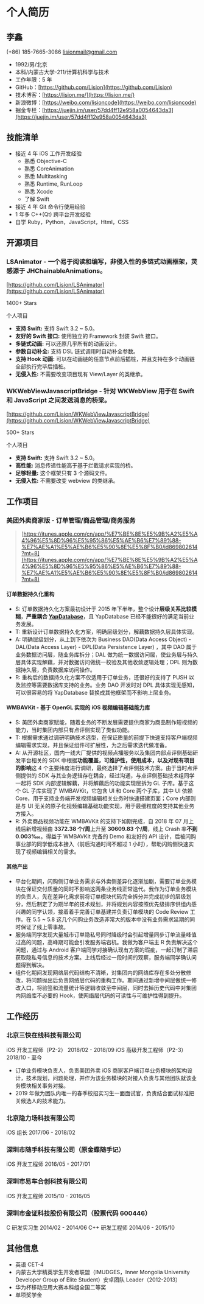 # 个人简历

## 李鑫

(+86) 185-7665-3086  lisionmail@gmail.com

- 1992/男/北京
- 本科/内蒙古大学-211/计算机科学与技术
- 工作年限：5 年
- GitHub：[https://github.com/Lision](https://github.com/Lision)
- 技术博客：[https://lision.me/](https://lision.me/)
- 新浪微博：[https://weibo.com/lisioncode](https://weibo.com/lisioncode)
- 掘金专栏：[https://juejin.im/user/57dd4ff12e958a0054643da3](https://juejin.im/user/57dd4ff12e958a0054643da3)

## 技能清单

- 接近 4 年 iOS 工作开发经验
	- 熟悉 Objective-C
	- 熟悉 CoreAnimation
	- 熟悉 Multitasking
	- 熟悉 Runtime, RunLoop
	- 熟悉 Xcode
	- 了解 Swift
- 接近 4 年 Git 命令行使用经验
- 1 年多 C++(Qt) 跨平台开发经验
- 自学 Ruby，Python，JavaScript，Html，CSS

## 开源项目

### LSAnimator - 一个易于阅读和编写，非侵入性的多链式动画框架，灵感源于 JHChainableAnimations。

[https://github.com/Lision/LSAnimator](https://github.com/Lision/LSAnimator)

1400+ Stars

个人项目

- **支持 Swift:** 支持 Swift 3.2 ~ 5.0。
- **友好的 Swift 接口:** 使用独立的 Framework 封装 Swift 接口。
- **多链式动画:** 可以还原几乎所有的动画设计。
- **参数自动补全:** 支持 DSL 链式调用时自动补全参数。
- **支持 Hook 动画:** 可以在动画链的任意节点前后插桩，并且支持在多个动画链全部执行完毕后插桩。
- **无侵入性:** 不需要改变项目现有 View/Layer 的类继承。

### WKWebViewJavascriptBridge - 针对 WKWebView 用于在 Swift 和 JavaScript 之间发送消息的桥梁。

[https://github.com/Lision/WKWebViewJavascriptBridge](https://github.com/Lision/WKWebViewJavascriptBridge)

500+ Stars

个人项目

- **支持 Swift:** 支持 Swift 3.2 ~ 5.0。
- **高性能:** 消息传递性能高于基于拦截请求实现的桥。
- **足够轻量:** 这个框架只有 3 个源码文件。
- **无侵入性:** 不需要改变 webview 的类继承。

## 工作项目

### 美团外卖商家版 - 订单管理/商品管理/商务服务

> [https://itunes.apple.com/cn/app/%E7%BE%8E%E5%9B%A2%E5%A4%96%E5%8D%96%E5%95%86%E5%AE%B6%E7%89%88-%E7%AE%A1%E5%AE%B6%E5%90%8E%E5%8F%B0/id869802614?mt=8](https://itunes.apple.com/cn/app/%E7%BE%8E%E5%9B%A2%E5%A4%96%E5%8D%96%E5%95%86%E5%AE%B6%E7%89%88-%E7%AE%A1%E5%AE%B6%E5%90%8E%E5%8F%B0/id869802614?mt=8)

#### 订单数据持久化重构

- S: 订单数据持久化方案最初设计于 2015 年下半年，整个设计**层级关系比较模糊**，**严重耦合 [YapDatabase](https://github.com/yapstudios/YapDatabase)**，且 YapDatabase 已经不能很好的满足当前业务发展。
- T: 重新设计订单数据持久化方案，明确层级划分，解藕数据持久层具体实现。
- A: 明确层级划分，从上到下依次为 Business DAO(Data Access Object) - DAL(Data Access Layer) - DPL(Data Persistence Layer) ，其中 DAO 属于业务数据访问层，随业务库拆分；DAL 做为统一数据访问层，使业务层与持久层具体实现解藕，并对数据访问做统一校验及其他收敛逻辑处理；DPL 则为数据持久层，负责数据库访问操作。
- R: 重构后的数据持久化方案不仅适用于订单业务，还很好的支持了 PUSH 以及监控等需要数据库支持的业务。业务 DAO 开发时对 DPL 具体实现无感知，可以很容易的将 YapDatabase 替换成其他框架而不影响上层业务。

#### WMBAVKit - 基于 OpenGL 实现的 iOS 视频编辑基础能力库

- S: 美团外卖商家赋能，随着业务的不断发展需要提供商家为商品制作短视频的能力，当时集团内部只有点评侧实现了类似功能。
- T: 根据需求通过调研明确技术选型，在保证质量的前提下快速支持客户端视频编辑需求实现，并且保证组件可扩展性，为之后需求迭代做准备。
- A: 从开源社区，国内一线大厂提供的视频点播服务以及集团内部点评侧基础研发平台相关的 SDK 中根据**功能覆盖，可维护性，使用成本，以及对现有项目的影响**这 4 个主要纬度进行调研，最终选择了点评侧技术方案。由于当时点评侧提供的 SDK 与其业务逻辑存在耦合，经过沟通，与点评侧基础技术组同学一起将 SDK 内部逻辑解藕，并将解藕后的功能实现层拆为 GL 子库。基于这个 GL 子库实现了 WMBAVKit，它包含 UI 和 Core 两个子库，其中 UI 依赖 Core，用于支持业务端开发视频编辑相关业务时快速搭建页面；Core 内部则是与 UI 无关的原子化视频编辑基础功能实现，用于最细粒度的支持其他业务方接入。
- R: 外卖商品视频功能在 WMBAVKit 的支持下如期完成，自 2018 年 07 月上线后新增视频由 **3372.38 个/周**上升至 **30609.83 个/周**，线上 Crash 率**不到 0.003‱**。得益于 WMBAVKit 完备的 Demo 和友好的 API 设计，后被闪购事业部的同学低成本接入（前后沟通时间不超过 1 小时），帮助闪购侧快速实现了视频编辑相关的需求。

#### 其他产出

- 平台化期间，闪购侧订单业务需求与外卖侧差异化逐渐加剧，需要订单业务模块在保证交付质量的同时不影响这两条业务线正常迭代。我作为订单业务模块的负责人，先在差异化需求前将订单模块代码完全拆分并完成初步的层级划分，然后制定了为期半年的技术规划，并将规划内容按照优先级排序供组内感兴趣的同学认领，接着着手完善订单基建并负责订单模块的 Code Review 工作。在 5.5 ~ 5.8 这几个闪购业务改造非常大的版本中没有业务需求延期的同时保证了线上零事故。
- 服务端同学发现大量城市订单隐私号同时降级时会引起增量同步订单流量峰值过高的问题，高峰期可能会引发服务端宕机。我做为客户端主 R 负责解决这个问题，通过与 Android 客户端同学对接确认现有方案的瑕疵，一起订制了滞后获取隐私号信息的技术方案。上线后经过一段时间的观察，服务端同学确认问题得到解决。
- 组件化期间发现网络层代码结构不清晰，对集团内的网络库存在多处分散修改，将问题抛出后负责网络层代码的重构工作。期间通过新增中间层做统一修改入口，将验签和流量统计等逻辑收敛至中间层，同时去掉历史代码中对集团内网络库不必要的 Hook，使网络层代码的可读性与可维护性得到提升。

## 工作经历

### 北京三快在线科技有限公司

iOS 开发工程师（P2-2） 2018/02 - 2018/09
iOS 高级开发工程师（P2-3） 2018/10 - 至今

- 订单业务模块负责人，负责美团外卖 iOS 商家客户端订单业务模块的架构设计，技术规划，问题处理，并作为该业务模块的对接人负责与其他团队就该业务模块相关事务对接。
- 2019 年做为团队内唯一的春季校招实习生一面面试官，负责结合面试标准把关候选人的技术能力。

### 北京隐力场科技有限公司

iOS 组长 2017/06 - 2018/02

### 深圳市随手科技有限公司（原金蝶随手记）

iOS 开发工程师 2016/05 - 2017/01

### 深圳市易车合创科技有限公司

iOS 开发工程师 2015/10 - 2016/05

### 深圳市金证科技股份有限公司（股票代码 600446）

C 研发实习生 2014/02 - 2014/06
C++ 研发工程师 2014/06 - 2015/10

## 其他信息

- 英语 CET-4
- 内蒙古大学精英学生开发者联盟（IMUDGES，Inner Mongolia University Developer Group of Elite Student）安卓团队 Leader（2012-2013）
- 华为杯移动应用大赛本科组全国二等奖
- 单项奖学金
